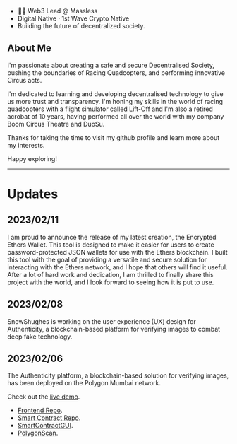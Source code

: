 * 👨‍💻 Web3 Lead @ Massless 
* Digital Native · 1st Wave Crypto Native
* Building the future of decentralized society.  

## About Me
I'm passionate about creating a safe and secure Decentralised Society, pushing the boundaries of Racing Quadcopters, and performing innovative Circus acts. 

I'm dedicated to learning and developing decentralised technology to give us more trust and transparency. I'm honing my skills in the world of racing quadcopters with a flight simulator called Lift-Off and I'm also a retired acrobat of 10 years, having performed all over the world with my company Boom Circus Theatre and DuoSu. 

Thanks for taking the time to visit my github profile and learn more about my interests. 

Happy exploring!

---
# Updates
## 2023/02/11
I am proud to announce the release of my latest creation, the Encrypted Ethers Wallet. This tool is designed to make it easier for users to create password-protected JSON wallets for use with the Ethers blockchain. I built this tool with the goal of providing a versatile and secure solution for interacting with the Ethers network, and I hope that others will find it useful. After a lot of hard work and dedication, I am thrilled to finally share this project with the world, and I look forward to seeing how it is put to use.

## 2023/02/08
SnowShughes is working on the user experience (UX) design for Authenticity, a blockchain-based platform for verifying images to combat deep fake technology.

## 2023/02/06
The Authenticity platform, a blockchain-based solution for verifying images, has been deployed on the Polygon Mumbai network.  

Check out the [live demo](https://authenticity-frontend.vercel.app/).  
- [Frontend Repo](https://github.com/skarard/authenticity-frontend). 
- [Smart Contract Repo](https://github.com/skarard/authenticity-smart-contracts). 
- [SmartContractGUI](https://www.smartcontractgui.xyz/Authenticity-V1-CJPiiWMed3).
- [PolygonScan](https://mumbai.polygonscan.com/address/0xABFd0922f43C6591400F30ccFae055d5e2a54122).
